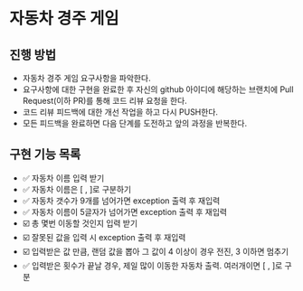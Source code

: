 # 자동차 경주 게임
## 진행 방법
* 자동차 경주 게임 요구사항을 파악한다.
* 요구사항에 대한 구현을 완료한 후 자신의 github 아이디에 해당하는 브랜치에 Pull Request(이하 PR)를 통해 코드 리뷰 요청을 한다.
* 코드 리뷰 피드백에 대한 개선 작업을 하고 다시 PUSH한다.
* 모든 피드백을 완료하면 다음 단계를 도전하고 앞의 과정을 반복한다.

## 구현 기능 목록
- ✅ 자동차 이름 입력 받기
- ✅ 자동차 이름은 [ , ]로 구분하기
- ✅ 자동차 갯수가 9개를 넘어가면 exception 출력 후 재입력
- ✅ 자동차 이름이 5글자가 넘어가면 exception 출력 후 재입력
- ☑️ 총 몇번 이동할 것인지 입력 받기
- ☑️ 잘못된 값을 입력 시 exception 출력 후 재입력
- ☑️ 입력받은 값 만큼, 랜덤 값을 뽑아 그 값이 4 이상이 경우 전진, 3 이하면 멈추기
- ✅ 입력받은 횟수가 끝날 경우, 제일 많이 이동한 자동차 출력. 여러개이면 [ , ]로 구분
